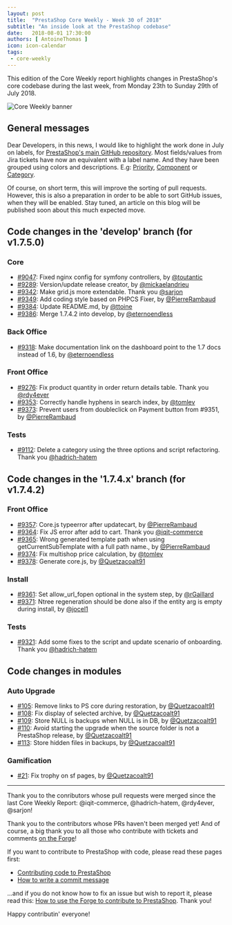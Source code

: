 ```yaml
---
layout: post
title:  "PrestaShop Core Weekly - Week 30 of 2018"
subtitle: "An inside look at the PrestaShop codebase"
date:   2018-08-01 17:30:00
authors: [ AntoineThomas ]
icon: icon-calendar
tags:
 - core-weekly
---
```


This edition of the Core Weekly report highlights changes in PrestaShop's core codebase during the last week, from Monday 23th to Sunday 29th of July 2018.

![Core Weekly banner](/assets/images/2017/04/core_weekly_banner.jpg)


## General messages

Dear Developers, in this news, I would like to highlight the work done in July on labels, for [PrestaShop's main GitHub repository](https://github.com/PrestaShop/PrestaShop/labels). Most fields/values from Jira tickets have now an equivalent with a label name. And they have been grouped using colors and descriptions. E.g: [Priority](https://github.com/PrestaShop/PrestaShop/labels?utf8=%E2%9C%93&q=priority), [Component](https://github.com/PrestaShop/PrestaShop/labels?utf8=%E2%9C%93&q=component) or [Category](https://github.com/PrestaShop/PrestaShop/labels?utf8=%E2%9C%93&q=category).

Of course, on short term, this will improve the sorting of pull requests. However, this is also a preparation in order to be able to sort GitHub issues, when they will be enabled. Stay tuned, an article on this blog will be published soon about this much expected move.


## Code changes in the 'develop' branch (for v1.7.5.0)

### Core

* [#9047](https://github.com/PrestaShop/PrestaShop/pull/9047): Fixed nginx config for symfony controllers, by [@toutantic](https://github.com/toutantic)
* [#9289](https://github.com/PrestaShop/PrestaShop/pull/9289): Version/update release creator, by [@mickaelandrieu](https://github.com/mickaelandrieu)
* [#9342](https://github.com/PrestaShop/PrestaShop/pull/9342): Make grid.js more extendable. Thank you [@sarjon](https://github.com/sarjon)
* [#9349](https://github.com/PrestaShop/PrestaShop/pull/9349): Add coding style based on PHPCS Fixer, by [@PierreRambaud](https://github.com/PierreRambaud)
* [#9384](https://github.com/PrestaShop/PrestaShop/pull/9384): Update README.md, by [@ttoine](https://github.com/ttoine)
* [#9386](https://github.com/PrestaShop/PrestaShop/pull/9386): Merge 1.7.4.2 into develop, by [@eternoendless](https://github.com/eternoendless)


### Back Office

* [#9318](https://github.com/PrestaShop/PrestaShop/pull/9318): Make documentation link on the dashboard point to the 1.7 docs instead of 1.6, by [@eternoendless](https://github.com/eternoendless)


### Front Office

* [#9276](https://github.com/PrestaShop/PrestaShop/pull/9276): Fix product quantity in order return details table. Thank you [@rdy4ever](https://github.com/rdy4ever)
* [#9353](https://github.com/PrestaShop/PrestaShop/pull/9353): Correctly handle hyphens in search index, by [@tomlev](https://github.com/tomlev)
* [#9373](https://github.com/PrestaShop/PrestaShop/pull/9373): Prevent users from doubleclick on Payment button from #9351, by [@PierreRambaud](https://github.com/PierreRambaud)


### Tests

* [#9112](https://github.com/PrestaShop/PrestaShop/pull/9112): Delete a category using the three options and script refactoring. Thank you [@hadrich-hatem](https://github.com/hadrich-hatem)


## Code changes in the '1.7.4.x' branch (for v1.7.4.2)

### Front Office

* [#9357](https://github.com/PrestaShop/PrestaShop/pull/9357): Core.js typeerror after updatecart, by [@PierreRambaud](https://github.com/PierreRambaud)
* [#9364](https://github.com/PrestaShop/PrestaShop/pull/9364): Fix JS error after add to cart. Thank you [@iqit-commerce](https://github.com/iqit-commerce)
* [#9365](https://github.com/PrestaShop/PrestaShop/pull/9365): Wrong generated template path when using getCurrentSubTemplate with a full path name., by [@PierreRambaud](https://github.com/PierreRambaud)
* [#9374](https://github.com/PrestaShop/PrestaShop/pull/9374): Fix multishop price calculation, by [@tomlev](https://github.com/tomlev)
* [#9378](https://github.com/PrestaShop/PrestaShop/pull/9378): Generate core.js, by [@Quetzacoalt91](https://github.com/Quetzacoalt91)


### Install

* [#9361](https://github.com/PrestaShop/PrestaShop/pull/9361): Set allow_url_fopen optional in the system step, by [@rGaillard](https://github.com/rGaillard)
* [#9371](https://github.com/PrestaShop/PrestaShop/pull/9371): Ntree regeneration should be done also if the entity arg is empty during install, by [@jocel1](https://github.com/jocel1)


### Tests

* [#9321](https://github.com/PrestaShop/PrestaShop/pull/9321): Add some fixes to the script and update scenario of onboarding. Thank you [@hadrich-hatem](https://github.com/hadrich-hatem)


## Code changes in modules

### Auto Upgrade

* [#105](https://github.com/PrestaShop/autoupgrade/pull/105): Remove links to PS core during restoration, by [@Quetzacoalt91](https://github.com/Quetzacoalt91)
* [#108](https://github.com/PrestaShop/autoupgrade/pull/108): Fix display of selected archive, by [@Quetzacoalt91](https://github.com/Quetzacoalt91)
* [#109](https://github.com/PrestaShop/autoupgrade/pull/109): Store NULL is backups when NULL is in DB, by [@Quetzacoalt91](https://github.com/Quetzacoalt91)
* [#110](https://github.com/PrestaShop/autoupgrade/pull/110): Avoid starting the upgrade when the source folder is not a PrestaShop release, by [@Quetzacoalt91](https://github.com/Quetzacoalt91)
* [#113](https://github.com/PrestaShop/autoupgrade/pull/113): Store hidden files in backups, by [@Quetzacoalt91](https://github.com/Quetzacoalt91)


### Gamification

* [#21](https://github.com/PrestaShop/gamification/pull/21): Fix trophy on sf pages, by [@Quetzacoalt91](https://github.com/Quetzacoalt91)


<hr />

Thank you to the conributors whose pull requests were merged since the last Core Weekly Report: @iqit-commerce, @hadrich-hatem, @rdy4ever, @sarjon!

Thank you to the contributors whose PRs haven't been merged yet! And of course, a big thank you to all those who contribute with tickets and comments [on the Forge](http://forge.prestashop.com/)!

If you want to contribute to PrestaShop with code, please read these pages first:

 * [Contributing code to PrestaShop](http://doc.prestashop.com/display/PS16/Contributing+code+to+PrestaShop)
 * [How to write a commit message](http://doc.prestashop.com/display/PS16/How+to+write+a+commit+message)

...and if you do not know how to fix an issue but wish to report it, please read this: [How to use the Forge to contribute to PrestaShop](http://doc.prestashop.com/display/PS16/How+to+use+the+Forge+to+contribute+to+PrestaShop). Thank you!

Happy contributin' everyone!
